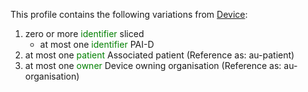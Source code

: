 This profile contains the following variations from [Device](http://hl7.org/fhir/STU3/Device):

1. zero or more <span style='color:green'> identifier </span>  sliced
   * at most one <span style='color:green'> identifier </span> PAI-D
1. at most one <span style='color:green'> patient </span> Associated patient (Reference as: au-patient)
1. at most one <span style='color:green'> owner </span> Device owning organisation (Reference as: au-organisation)